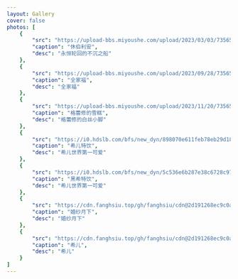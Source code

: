 ```yaml
---
layout: Gallery
cover: false
photos: [
    {
        "src": "https://upload-bbs.miyoushe.com/upload/2023/03/03/73565430/48f69c796fdcadf579cb613e802e21b2_4673042289353917016.png?x-oss-process=image//resize,s_600/quality,q_80/auto-orient,0/interlace,1/format,png",
        "caption": "休伯利安",
        "desc": "永恒轮回的不沉之船"
    },
    {
        "src": "https://upload-bbs.miyoushe.com/upload/2023/09/28/73565430/ec56119782813b5011e9fddb7a2c2b04_8590650636065751456.png?x-oss-process=image//resize,s_600/quality,q_80/auto-orient,0/interlace,1/format,png",
        "caption": "全家福",
        "desc": "全家福"
    },
    {
        "src": "https://upload-bbs.miyoushe.com/upload/2023/11/20/73565430/78d5f594efe73e6b5bd7324deaaf44bf_4984281465701639136.png?x-oss-process=image//resize,s_600/quality,q_80/auto-orient,0/interlace,1/format,png",
        "caption": "格蕾修的雪糕",
        "desc": "格蕾修的白丝小脚"
    },
    {
        "src": "https://i0.hdslb.com/bfs/new_dyn/898070e611feb78eb29d183bb59bc2153461563774142488.png@1044w_1044h.webp",
        "caption": "希儿特饮",
        "desc": "希儿世界第一可爱"
    },
    {
        "src": "https://i0.hdslb.com/bfs/new_dyn/5c536e6b287e38c6728c9785790c4f753461563774142488.png@1044w_1044h.webp",
        "caption": "黑希特饮",
        "desc": "希儿世界第一可爱"
    },
    {
        "src": "https://cdn.fanghsiu.top/gh/fanghsiu/cdn@2d191268ec9c0a3b7e5c47041a67cb187064c951/img/LunarVow_bride.jpg",
        "caption": "婚纱月下",
        "desc": "婚纱月下"
    },
    {
        "src": "https://cdn.fanghsiu.top/gh/fanghsiu/cdn@2d191268ec9c0a3b7e5c47041a67cb187064c951/img/SeeleVollerei.png",
        "caption": "希儿",
        "desc": "希儿"
    }
]
---
```

